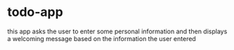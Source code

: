 # todo-app
this app asks the user to enter some personal information and then displays a welcoming message based on the information the user entered 
